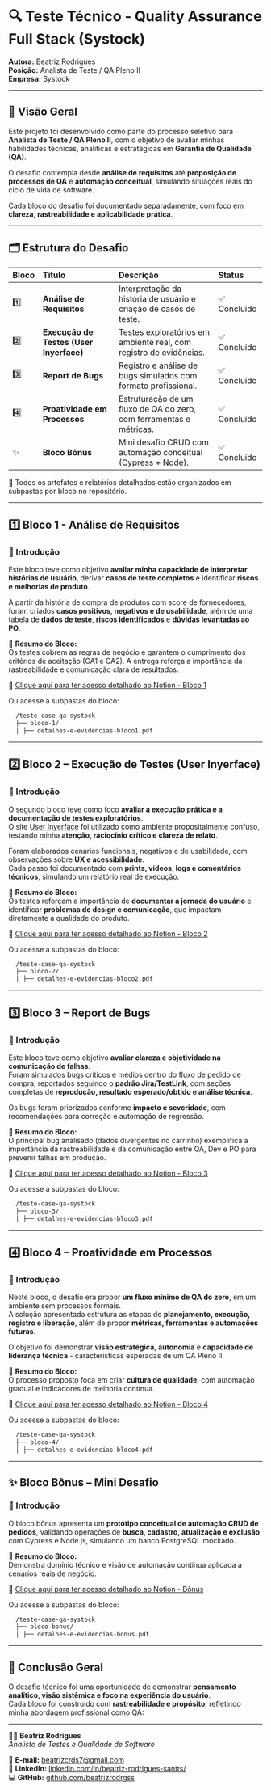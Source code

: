 # 🔍 Teste Técnico - Quality Assurance Full Stack (Systock)

**Autora:** Beatriz Rodrigues  
**Posição:** Analista de Teste / QA Pleno II  
**Empresa:** Systock  

---


## 📌 Visão Geral

Este projeto foi desenvolvido como parte do processo seletivo para **Analista de Teste / QA Pleno II**, com o objetivo de avaliar minhas habilidades técnicas, analíticas e estratégicas em **Garantia de Qualidade (QA)**.  

O desafio contempla desde **análise de requisitos** até **proposição de processos de QA** e **automação conceitual**, simulando situações reais do ciclo de vida de software.  

Cada bloco do desafio foi documentado separadamente, com foco em **clareza, rastreabilidade e aplicabilidade prática**.

---

## 🗂️ Estrutura do Desafio

| Bloco | Título | Descrição | Status |
|:------|:--------|:-----------|:--------|
| 1️⃣ | **Análise de Requisitos** | Interpretação da história de usuário e criação de casos de teste. | ✅ Concluído |
| 2️⃣ | **Execução de Testes (User Inyerface)** | Testes exploratórios em ambiente real, com registro de evidências. | ✅ Concluído |
| 3️⃣ | **Report de Bugs** | Registro e análise de bugs simulados com formato profissional. | ✅ Concluído |
| 4️⃣ | **Proatividade em Processos** | Estruturação de um fluxo de QA do zero, com ferramentas e métricas. | ✅ Concluído |
| ✨ | **Bloco Bônus** | Mini desafio CRUD com automação conceitual (Cypress + Node). | ✅ Concluído |

📂 Todos os artefatos e relatórios detalhados estão organizados em subpastas por bloco no repositório.

---

## 1️⃣ Bloco 1 - Análise de Requisitos

### 📘 Introdução
Este bloco teve como objetivo **avaliar minha capacidade de interpretar histórias de usuário**, derivar **casos de teste completos** e identificar **riscos e melhorias de produto**.

A partir da história de compra de produtos com score de fornecedores, foram criados **casos positivos, negativos e de usabilidade**, além de uma tabela de **dados de teste**, **riscos identificados** e **dúvidas levantadas ao PO**.

📄 **Resumo do Bloco:**  
Os testes cobrem as regras de negócio e garantem o cumprimento dos critérios de aceitação (CA1 e CA2). A entrega reforça a importância da rastreabilidade e comunicação clara de resultados.  

🔗 [Clique aqui para ter acesso detalhado ao Notion - Bloco 1](https://www.notion.so/1-Bloco-1-An-lise-de-Requisitos-28ccf771c1bc8030a870d14459260d31?source=copy_link)

Ou acesse a subpastas do bloco:
```bash
  /teste-case-qa-systock
  ├── bloco-1/
  │ ├── detalhes-e-evidencias-bloco1.pdf
```

---

## 2️⃣ Bloco 2 – Execução de Testes (User Inyerface)

### 📘 Introdução
O segundo bloco teve como foco **avaliar a execução prática e a documentação de testes exploratórios**.  
O site [User Inyerface](https://userinyerface.com/) foi utilizado como ambiente propositalmente confuso, testando minha **atenção, raciocínio crítico e clareza de relato**.

Foram elaborados cenários funcionais, negativos e de usabilidade, com observações sobre **UX e acessibilidade**.  
Cada passo foi documentado com **prints, videos, logs e comentários técnicos**, simulando um relatório real de execução.

📄 **Resumo do Bloco:**  
Os testes reforçam a importância de **documentar a jornada do usuário** e identificar **problemas de design e comunicação**, que impactam diretamente a qualidade do produto.  

🔗 [Clique aqui para ter acesso detalhado ao Notion - Bloco 2](https://www.notion.so/2-Bloco-2-Execu-o-de-Testes-28dcf771c1bc8074b5c5cf9954482831?source=copy_link)

Ou acesse a subpastas do bloco:
```bash
  /teste-case-qa-systock
  ├── bloco-2/
  │ ├── detalhes-e-evidencias-bloco2.pdf
```

---

## 3️⃣ Bloco 3 – Report de Bugs

### 📘 Introdução
Este bloco teve como objetivo **avaliar clareza e objetividade na comunicação de falhas**.  
Foram simulados bugs críticos e médios dentro do fluxo de pedido de compra, reportados seguindo o **padrão Jira/TestLink**, com seções completas de **reprodução, resultado esperado/obtido e análise técnica**.

Os bugs foram priorizados conforme **impacto e severidade**, com recomendações para correção e automação de regressão.

📄 **Resumo do Bloco:**  
O principal bug analisado (dados divergentes no carrinho) exemplifica a importância da rastreabilidade e da comunicação entre QA, Dev e PO para prevenir falhas em produção.  

🔗 [Clique aqui para ter acesso detalhado ao Notion - Bloco 3](https://www.notion.so/3-Bloco-3-Report-de-Bugs-28dcf771c1bc80ef83abf2149e497c08?source=copy_link)

Ou acesse a subpastas do bloco:
```bash
  /teste-case-qa-systock
  ├── bloco-3/
  │ ├── detalhes-e-evidencias-bloco3.pdf
```

---

## 4️⃣ Bloco 4 – Proatividade em Processos

### 📘 Introdução
Neste bloco, o desafio era propor **um fluxo mínimo de QA do zero**, em um ambiente sem processos formais.  
A solução apresentada estrutura as etapas de **planejamento, execução, registro e liberação**, além de propor **métricas, ferramentas e automações futuras**.

O objetivo foi demonstrar **visão estratégica**, **autonomia** e **capacidade de liderança técnica** - características esperadas de um QA Pleno II.

📄 **Resumo do Bloco:**  
O processo proposto foca em criar **cultura de qualidade**, com automação gradual e indicadores de melhoria contínua.  

🔗 [Clique aqui para ter acesso detalhado ao Notion - Bloco 4](https://www.notion.so/4-Bloco-4-Proatividade-em-Processos-28dcf771c1bc80a7ab66d83bd716bdd5?source=copy_link)

Ou acesse a subpastas do bloco:
```bash
  /teste-case-qa-systock
  ├── bloco-4/
  │ ├── detalhes-e-evidencias-bloco4.pdf
```

---

## ✨ Bloco Bônus – Mini Desafio 

### 📘 Introdução
O bloco bônus apresenta um **protótipo conceitual de automação CRUD de pedidos**, validando operações de **busca, cadastro, atualização e exclusão** com Cypress e Node.js, simulando um banco PostgreSQL mockado.  

📄 **Resumo do Bloco:**  
Demonstra domínio técnico e visão de automação contínua aplicada a cenários reais de negócio.  

🔗 [Clique aqui para ter acesso detalhado ao Notion - Bônus](https://www.notion.so/Bloco-B-nus-Mini-Desafio-28dcf771c1bc8070856cc0cc55be896b?source=copy_link)

Ou acesse a subpastas do bloco:
```bash
  /teste-case-qa-systock
  ├── bloco-bonus/
  │ ├── detalhes-e-evidencias-bonus.pdf
```
---

## 🧾 Conclusão Geral

O desafio técnico foi uma oportunidade de demonstrar **pensamento analítico, visão sistêmica e foco na experiência do usuário**.  
Cada bloco foi construído com **rastreabilidade e propósito**, refletindo minha abordagem profissional como QA:

---

👩‍💻 **Beatriz Rodrigues**  
*Analista de Testes e Qualidade de Software*  

📧 **E-mail:** beatrizcrds7@gmail.com  
🔗 **LinkedIn:** [linkedin.com/in/beatriz-rodrigues-santts/](#)  
💻 **GitHub:** [github.com/beatrizrodrgss](#)
